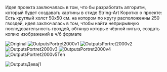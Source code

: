 Идея проекта заключалась в том, что бы разработать алгоритм, который будет создавать картины в стиде String-Art
Коротко о проекте:
  Есть круглый холст 50x50 см. на котором по кругу расположенны 250 гвоздей, идея заключалась в том, чтобы найти неприрывную последовательность гвоздей, обтянув которые чёрной нитью,
  создать копию изображений в ч/б формате

![Original](https://user-images.githubusercontent.com/67123448/161135585-e6269baf-c053-486d-a7af-4ae3adbf83b9.jpg)
![OutputsPortret2000v1](https://user-images.githubusercontent.com/67123448/161135595-0cbf39b3-4e74-4a9d-a019-fe7fea05a794.png)
![OutputsPortret2000v2](https://user-images.githubusercontent.com/67123448/161135601-19f15650-8642-4c08-bc4e-471d5f61b411.png)
![OutputsPortret2000v3](https://user-images.githubusercontent.com/67123448/161135605-5b9197a8-600f-4b46-804f-0d055e4dcbc2.png)
![OutputsPortret2000v4](https://user-images.githubusercontent.com/67123448/161135611-db520529-5972-4ea2-ae7f-0b64ac631bc0.png)
![OutputsPortret2000v5Ten](https://user-images.githubusercontent.com/67123448/161135616-1c0bc79c-9f43-4227-8403-66a95ff8d10c.png)

![OutputsДеваj1](https://user-images.githubusercontent.com/67123448/161135624-2432b7f3-f5dd-4686-bc99-0c9acd79800e.png)
